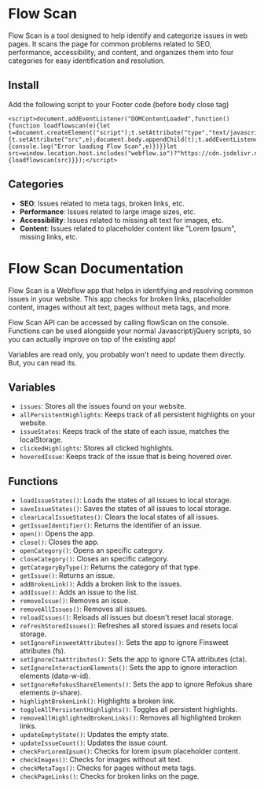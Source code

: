 # Flow Scan

Flow Scan is a tool designed to help identify and categorize issues in web pages. It scans the page for common problems related to SEO, performance, accessibility, and content, and organizes them into four categories for easy identification and resolution.

## Install

Add the following script to your Footer code (before body close tag)

```
<script>document.addEventListener("DOMContentLoaded",function(){function loadflowscan(e){let t=document.createElement("script");t.setAttribute("type","text/javascript");if(e){t.setAttribute("src",e);document.body.appendChild(t);t.addEventListener("error",e=>{console.log("Error loading Flow Scan",e)})}}let src=window.location.host.includes("webflow.io")?"https://cdn.jsdelivr.net/npm/@curiolabs/flowscan/flowscan.js":"";if(src){loadflowscan(src)}});</script>
```

## Categories

- **SEO**: Issues related to meta tags, broken links, etc.
- **Performance**: Issues related to large image sizes, etc.
- **Accessibility**: Issues related to missing alt text for images, etc.
- **Content**: Issues related to placeholder content like "Lorem Ipsum", missing links, etc.

# Flow Scan Documentation

Flow Scan is a Webflow app that helps in identifying and resolving common issues in your website. This app checks for broken links, placeholder content, images without alt text, pages without meta tags, and more.

Flow Scan API can be accessed by calling flowScan on the console. Functions can be used alongside your normal Javascript/jQuery scripts, so you can actually improve on top of the existing app!

Variables are read only, you probably won't need to update them directly. But, you can read its.

## Variables

- `issues`: Stores all the issues found on your website.
- `allPersistentHighlights`: Keeps track of all persistent highlights on your website.
- `issueStates`: Keeps track of the state of each issue, matches the localStorage.
- `clickedHighlights`: Stores all clicked highlights.
- `hoveredIssue`: Keeps track of the issue that is being hovered over.

## Functions

- `loadIssueStates()`: Loads the states of all issues to local storage.
- `saveIssueStates()`: Saves the states of all issues to local storage.
- `clearLocalIssueStates()`: Clears the local states of all issues.
- `getIssueIdentifier()`: Returns the identifier of an issue.
- `open()`: Opens the app.
- `close()`: Closes the app.
- `openCategory()`: Opens an specific category.
- `closeCategory()`: Closes an specific category.
- `getCategoryByType()`: Returns the category of that type.
- `getIssue()`: Returns an issue.
- `addBrokenLink()`: Adds a broken link to the issues.
- `addIssue()`: Adds an issue to the list.
- `removeIssue()`: Removes an issue.
- `removeAllIssues()`: Removes all issues.
- `reloadIssues()`: Reloads all issues but doesn't reset local storage.
- `refreshStoredIssues()`: Refreshes all stored issues and resets local storage.
- `setIgnoreFinsweetAttributes()`: Sets the app to ignore Finsweet attributes (fs).
- `setIgnoreCtaAttributes()`: Sets the app to ignore CTA attributes (cta).
- `setIgnoreInteractionElements()`: Sets the app to ignore interaction elements (data-w-id).
- `setIgnoreRefokusShareElements()`: Sets the app to ignore Refokus share elements (r-share).
- `highlightBrokenLink()`: Highlights a broken link.
- `toggleAllPersistentHighlights()`: Toggles all persistent highlights.
- `removeAllHighlightedBrokenLinks()`: Removes all highlighted broken links.
- `updateEmptyState()`: Updates the empty state.
- `updateIssueCount()`: Updates the issue count.
- `checkForLoremIpsum()`: Checks for lorem ipsum placeholder content.
- `checkImages()`: Checks for images without alt text.
- `checkMetaTags()`: Checks for pages without meta tags.
- `checkPageLinks()`: Checks for broken links on the page.

